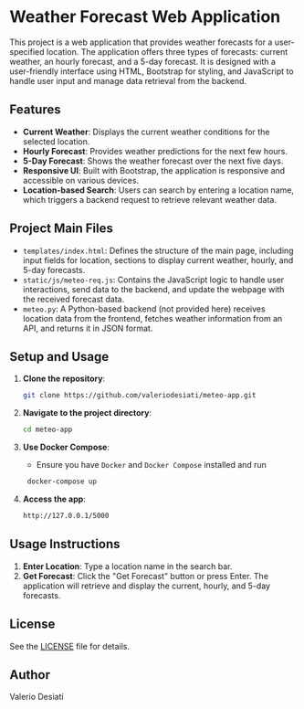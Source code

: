 # Weather Forecast Web Application

This project is a web application that provides weather forecasts for a user-specified location. The application offers three types of forecasts: current weather, an hourly forecast, and a 5-day forecast. It is designed with a user-friendly interface using HTML, Bootstrap for styling, and JavaScript to handle user input and manage data retrieval from the backend.

## Features

- **Current Weather**: Displays the current weather conditions for the selected location.
- **Hourly Forecast**: Provides weather predictions for the next few hours.
- **5-Day Forecast**: Shows the weather forecast over the next five days.
- **Responsive UI**: Built with Bootstrap, the application is responsive and accessible on various devices.
- **Location-based Search**: Users can search by entering a location name, which triggers a backend request to retrieve relevant weather data.

## Project Main Files

- ```templates/index.html```: Defines the structure of the main page, including input fields for location, sections to display current weather, hourly, and 5-day forecasts.
- ```static/js/meteo-req.js```: Contains the JavaScript logic to handle user interactions, send data to the backend, and update the webpage with the received forecast data.
- ```meteo.py```: A Python-based backend (not provided here) receives location data from the frontend, fetches weather information from an API, and returns it in JSON format.

## Setup and Usage

1. **Clone the repository**:

   ```bash
   git clone https://github.com/valeriodesiati/meteo-app.git
   ```

2. **Navigate to the project directory**:

   ```bash
   cd meteo-app
   ```

3. **Use Docker Compose**:
   - Ensure you have `Docker` and `Docker Compose` installed and run

    ```bash
     docker-compose up
     ```

4. **Access the app**:

     ```bash
     http://127.0.0.1/5000
     ```

## Usage Instructions

1. **Enter Location**: Type a location name in the search bar.
2. **Get Forecast**: Click the "Get Forecast" button or press Enter. The application will retrieve and display the current, hourly, and 5-day forecasts.

## License

See the [LICENSE](LICENSE) file for details.

## Author

Valerio Desiati
